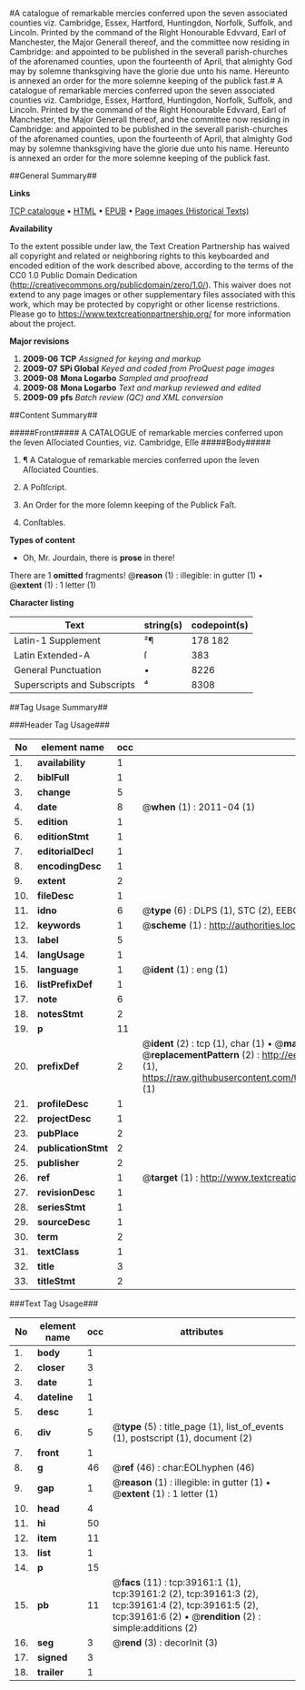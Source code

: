 #A catalogue of remarkable mercies conferred upon the seven associated counties viz. Cambridge, Essex, Hartford, Huntingdon, Norfolk, Suffolk, and Lincoln. Printed by the command of the Right Honourable Edvvard, Earl of Manchester, the Major Generall thereof, and the committee now residing in Cambridge: and appointed to be published in the severall parish-churches of the aforenamed counties, upon the fourteenth of April, that almighty God may by solemne thanksgiving have the glorie due unto his name. Hereunto is annexed an order for the more solemne keeping of the publick fast.#
A catalogue of remarkable mercies conferred upon the seven associated counties viz. Cambridge, Essex, Hartford, Huntingdon, Norfolk, Suffolk, and Lincoln. Printed by the command of the Right Honourable Edvvard, Earl of Manchester, the Major Generall thereof, and the committee now residing in Cambridge: and appointed to be published in the severall parish-churches of the aforenamed counties, upon the fourteenth of April, that almighty God may by solemne thanksgiving have the glorie due unto his name. Hereunto is annexed an order for the more solemne keeping of the publick fast.

##General Summary##

**Links**

[TCP catalogue](http://www.ota.ox.ac.uk/tcp/)  • 
[HTML](http://tei.it.ox.ac.uk/tcp/Texts-HTML/free/A31/A31287.html)  • 
[EPUB](http://tei.it.ox.ac.uk/tcp/Texts-EPUB/free/A31/A31287.epub) • 
[Page images (Historical Texts)](https://historicaltexts.jisc.ac.uk/eebo-99834657e)

**Availability**

To the extent possible under law, the Text Creation Partnership has waived all copyright and related or neighboring rights to this keyboarded and encoded edition of the work described above, according to the terms of the CC0 1.0 Public Domain Dedication (http://creativecommons.org/publicdomain/zero/1.0/). This waiver does not extend to any page images or other supplementary files associated with this work, which may be protected by copyright or other license restrictions. Please go to https://www.textcreationpartnership.org/ for more information about the project.

**Major revisions**

1. __2009-06__ __TCP__ *Assigned for keying and markup*
1. __2009-07__ __SPi Global__ *Keyed and coded from ProQuest page images*
1. __2009-08__ __Mona Logarbo__ *Sampled and proofread*
1. __2009-08__ __Mona Logarbo__ *Text and markup reviewed and edited*
1. __2009-09__ __pfs__ *Batch review (QC) and XML conversion*

##Content Summary##

#####Front#####
A CATALOGUE of remarkable mercies conferred upon the ſeven Aſſociated Counties, viz. Cambridge, Eſſe
#####Body#####

1. ¶ A Catalogue of remarkable mercies conferred upon the ſeven Aſſociated Counties.

1. A Poſtſcript.

1. An Order for the more ſolemn keeping of the Publick Faſt.

1. Conſtables.

**Types of content**

  * Oh, Mr. Jourdain, there is **prose** in there!

There are 1 **omitted** fragments! 
 @__reason__ (1) : illegible: in gutter (1)  •  @__extent__ (1) : 1 letter (1)

**Character listing**


|Text|string(s)|codepoint(s)|
|---|---|---|
|Latin-1 Supplement|²¶|178 182|
|Latin Extended-A|ſ|383|
|General Punctuation|•|8226|
|Superscripts             and Subscripts|⁴|8308|

##Tag Usage Summary##

###Header Tag Usage###

|No|element name|occ|attributes|
|---|---|---|---|
|1.|__availability__|1||
|2.|__biblFull__|1||
|3.|__change__|5||
|4.|__date__|8| @__when__ (1) : 2011-04 (1)|
|5.|__edition__|1||
|6.|__editionStmt__|1||
|7.|__editorialDecl__|1||
|8.|__encodingDesc__|1||
|9.|__extent__|2||
|10.|__fileDesc__|1||
|11.|__idno__|6| @__type__ (6) : DLPS (1), STC (2), EEBO-CITATION (1), PROQUEST (1), VID (1)|
|12.|__keywords__|1| @__scheme__ (1) : http://authorities.loc.gov/ (1)|
|13.|__label__|5||
|14.|__langUsage__|1||
|15.|__language__|1| @__ident__ (1) : eng (1)|
|16.|__listPrefixDef__|1||
|17.|__note__|6||
|18.|__notesStmt__|2||
|19.|__p__|11||
|20.|__prefixDef__|2| @__ident__ (2) : tcp (1), char (1)  •  @__matchPattern__ (2) : ([0-9\-]+):([0-9IVX]+) (1), (.+) (1)  •  @__replacementPattern__ (2) : http://eebo.chadwyck.com/downloadtiff?vid=$1&page=$2 (1), https://raw.githubusercontent.com/textcreationpartnership/Texts/master/tcpchars.xml#$1 (1)|
|21.|__profileDesc__|1||
|22.|__projectDesc__|1||
|23.|__pubPlace__|2||
|24.|__publicationStmt__|2||
|25.|__publisher__|2||
|26.|__ref__|1| @__target__ (1) : http://www.textcreationpartnership.org/docs/. (1)|
|27.|__revisionDesc__|1||
|28.|__seriesStmt__|1||
|29.|__sourceDesc__|1||
|30.|__term__|2||
|31.|__textClass__|1||
|32.|__title__|3||
|33.|__titleStmt__|2||


###Text Tag Usage###

|No|element name|occ|attributes|
|---|---|---|---|
|1.|__body__|1||
|2.|__closer__|3||
|3.|__date__|1||
|4.|__dateline__|1||
|5.|__desc__|1||
|6.|__div__|5| @__type__ (5) : title_page (1), list_of_events (1), postscript (1), document (2)|
|7.|__front__|1||
|8.|__g__|46| @__ref__ (46) : char:EOLhyphen (46)|
|9.|__gap__|1| @__reason__ (1) : illegible: in gutter (1)  •  @__extent__ (1) : 1 letter (1)|
|10.|__head__|4||
|11.|__hi__|50||
|12.|__item__|11||
|13.|__list__|1||
|14.|__p__|15||
|15.|__pb__|11| @__facs__ (11) : tcp:39161:1 (1), tcp:39161:2 (2), tcp:39161:3 (2), tcp:39161:4 (2), tcp:39161:5 (2), tcp:39161:6 (2)  •  @__rendition__ (2) : simple:additions (2)|
|16.|__seg__|3| @__rend__ (3) : decorInit (3)|
|17.|__signed__|3||
|18.|__trailer__|1||
